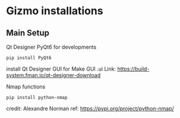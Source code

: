 # Gizmo installations

## Main Setup
Qt Designer
PyQt6 for developments
```
pip install PyQt6
```
install Qt Designer GUI for Make GUI .ui
Link: https://build-system.fman.io/qt-designer-download


Nmap functions
```
pip install python-nmap
```
credit: Alexandre Norman
ref: https://pypi.org/project/python-nmap/
